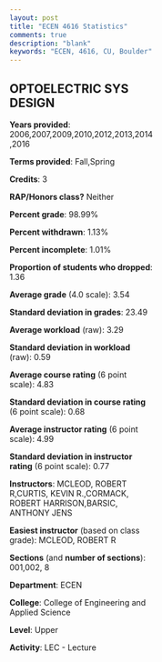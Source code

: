 ```yaml
---
layout: post
title: "ECEN 4616 Statistics"
comments: true
description: "blank"
keywords: "ECEN, 4616, CU, Boulder"
--- 
```

<head>
<script src="https://ajax.googleapis.com/ajax/libs/jquery/2.1.3/jquery.min.js"></script>
<script src="https://dl.dropboxusercontent.com/s/pc42nxpaw1ea4o9/highcharts.js?dl=0"></script>
<!-- <script src="../assets/js/highcharts.js"></script> -->
<style type="text/css">@font-face {
	font-family: "Bebas Neue";
	src: url(https://www.filehosting.org/file/details/544349/BebasNeue%20Regular.otf) format("opentype");
	}
	h1.Bebas { 
		font-family: "Bebas Neue", Verdana, Tahoma;
	}
</style>
</head>
<body>
	<div id="container" style="float: right; width: 45%; height: 88%; margin-left: 2.5%; margin-right: 2.5%;"></div>
	<script language="JavaScript">
		$(document).ready(function() {
		var chart = {type: 'column'};
		var title = {text: 'Grade Distribution'};
		var xAxis = {categories: ['A','B','C','D','F'],crosshair: true};
		var yAxis = {min: 0,title: {text: 'Percentage'}};
		var tooltip = {headerFormat: '<center><b><span style="font-size:20px">{point.key}</span></b></center>',
		               pointFormat: '<td style="padding:0"><b>{point.y:.1f}%</b></td>',
		               footerFormat: '</table>',shared: true,useHTML: true};
		var plotOptions = {column: {pointPadding: 0.0,borderWidth: 0}};  
		var credits = {enabled: false};var series= [{name: 'Percent',data: [66.67,24.31,6.94,1.39,0.69,]}];
		var json = {};
		json.chart = chart;
		json.title = title;
		json.tooltip = tooltip;
		json.xAxis = xAxis;
		json.yAxis = yAxis;  
		json.series = series;
		json.plotOptions = plotOptions;  
		json.credits = credits;
		$('#container').highcharts(json);
	});
	</script>
</body>
			   
## OPTOELECTRIC SYS DESIGN

**Years provided**: 2006,2007,2009,2010,2012,2013,2014,2016

**Terms provided**: Fall,Spring

**Credits**: 3

**RAP/Honors class?** Neither

**Percent grade**: 98.99%

**Percent withdrawn**: 1.13%

**Percent incomplete**: 1.01%

**Proportion of students who dropped**: 1.36

**Average grade** (4.0 scale): 3.54

**Standard deviation in grades**: 23.49

**Average workload** (raw): 3.29

**Standard deviation in workload** (raw): 0.59

**Average course rating** (6 point scale): 4.83

**Standard deviation in course rating** (6 point scale): 0.68

**Average instructor rating** (6 point scale): 4.99

**Standard deviation in instructor rating** (6 point scale): 0.77

**Instructors**: MCLEOD, ROBERT R,CURTIS, KEVIN R.,CORMACK, ROBERT HARRISON,BARSIC, ANTHONY JENS

**Easiest instructor** (based on class grade): MCLEOD, ROBERT R

**Sections** (and **number of sections**): 001,002, 8

**Department**: ECEN

**College**: College of Engineering and Applied Science

**Level**: Upper

**Activity**: LEC - Lecture
